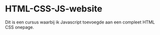 # HTML-CSS-JS-website
Dit is een cursus waarbij ik Javascript toevoegde aan een compleet HTML CSS onepage.